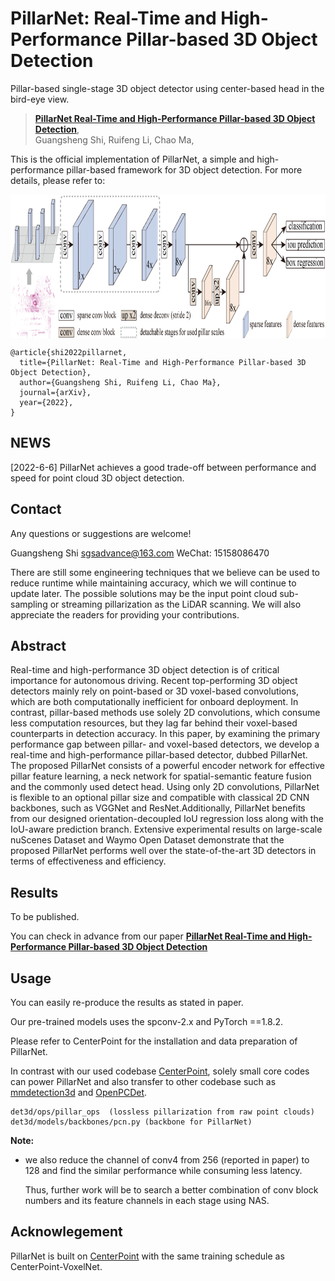 # PillarNet: Real-Time and High-Performance Pillar-based 3D Object Detection

Pillar-based single-stage 3D object detector using center-based head in the bird-eye view.

> [**PillarNet Real-Time and High-Performance Pillar-based 3D Object Detection**](https://arxiv.org/abs/2205.07403),            
> Guangsheng Shi, Ruifeng Li, Chao Ma,  



This is the official implementation of PillarNet, a simple and high-performance pillar-based framework for 3D object detection. For more details, please refer to: 

<p align="center"> <img src='docs/pipeline.bmp' align="center" height="230px"> </p>

    @article{shi2022pillarnet,
      title={PillarNet: Real-Time and High-Performance Pillar-based 3D Object Detection},
      author={Guangsheng Shi, Ruifeng Li, Chao Ma},
      journal={arXiv},
      year={2022},
    }


## NEWS

[2022-6-6]  PillarNet achieves a good trade-off between performance and speed for point cloud 3D object detection. 

## Contact
Any questions or suggestions are welcome! 

Guangsheng Shi [sgsadvance@163.com](mailto:sgsadvance@163.com) 
WeChat: 15158086470

There are still some engineering techniques that we believe can be used to reduce runtime while maintaining accuracy, which we will continue to update later.
The possible solutions may be the input point cloud sub-sampling or streaming pillarization as the LiDAR scanning. 
We will also appreciate the readers for providing your contributions.


## Abstract
Real-time and high-performance 3D object detection is of critical importance for autonomous driving. Recent top-performing 3D object detectors mainly rely on point-based or 3D voxel-based convolutions, which are both computationally inefficient for onboard deployment. In contrast, pillar-based methods use solely 2D convolutions, which consume less computation resources, but they lag far behind their voxel-based counterparts in detection accuracy. In this paper, by examining the primary performance gap between pillar- and voxel-based detectors, we develop a real-time and high-performance pillar-based detector, dubbed PillarNet. The proposed PillarNet consists of a powerful encoder network for effective pillar feature learning, a neck network for spatial-semantic feature fusion and the commonly used detect head. Using only 2D convolutions, PillarNet is flexible to an optional pillar size and compatible with classical 2D CNN backbones, such as VGGNet and ResNet.Additionally, PillarNet benefits from our designed orientation-decoupled IoU regression loss along with the IoU-aware prediction branch. Extensive experimental results on large-scale nuScenes Dataset and Waymo Open Dataset demonstrate that the proposed PillarNet performs well over the state-of-the-art 3D detectors in terms of effectiveness and efficiency. 



## Results

To be published.

You can check in advance from our paper [**PillarNet Real-Time and High-Performance Pillar-based 3D Object Detection**](https://arxiv.org/abs/2205.07403)


## Usage

You can easily re-produce the results as stated in paper.

Our pre-trained models uses the spconv-2.x and PyTorch ==1.8.2.

Please refer to CenterPoint for the installation and data preparation of PillarNet.


In contrast with our used codebase [CenterPoint](https://github.com/tianweiy/CenterPoint), solely small core codes can power PillarNet and also transfer to other codebase such as [mmdetection3d](https://github.com/open-mmlab/mmdetection3d) and [OpenPCDet](https://github.com/open-mmlab/OpenPCDet.git).

```
det3d/ops/pillar_ops  (lossless pillarization from raw point clouds)
det3d/models/backbones/pcn.py (backbone for PillarNet)
```
**Note:**

- we also reduce the channel of conv4 from 256 (reported in paper) to 128 and find the similar performance while consuming less latency. 

  Thus, further work will be to search a better combination of conv block numbers and its feature channels in each stage using NAS.



## Acknowlegement
PillarNet is built on [CenterPoint](https://github.com/tianweiy/CenterPoint) with the same training schedule as CenterPoint-VoxelNet.
